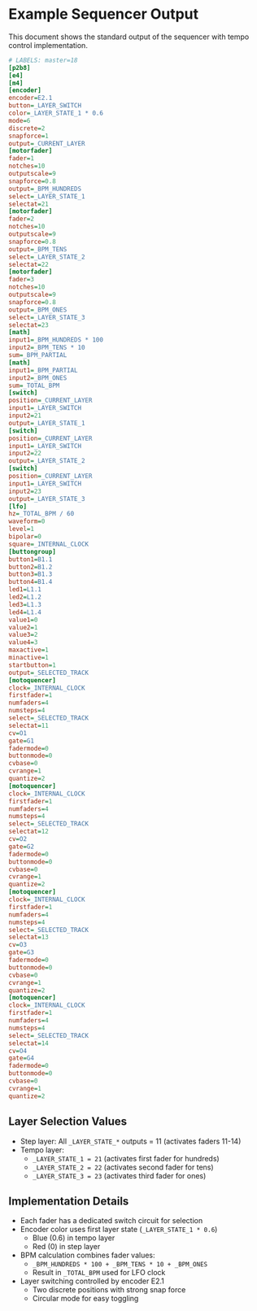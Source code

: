 # Example Sequencer Output

This document shows the standard output of the sequencer with tempo control implementation.

```ini
# LABELS: master=18
[p2b8]
[e4]
[m4]
[encoder]
encoder=E2.1
button=_LAYER_SWITCH
color=_LAYER_STATE_1 * 0.6
mode=6
discrete=2
snapforce=1
output=_CURRENT_LAYER
[motorfader]
fader=1
notches=10
outputscale=9
snapforce=0.8
output=_BPM_HUNDREDS
select=_LAYER_STATE_1
selectat=21
[motorfader]
fader=2
notches=10
outputscale=9
snapforce=0.8
output=_BPM_TENS
select=_LAYER_STATE_2
selectat=22
[motorfader]
fader=3
notches=10
outputscale=9
snapforce=0.8
output=_BPM_ONES
select=_LAYER_STATE_3
selectat=23
[math]
input1=_BPM_HUNDREDS * 100
input2=_BPM_TENS * 10
sum=_BPM_PARTIAL
[math]
input1=_BPM_PARTIAL
input2=_BPM_ONES
sum=_TOTAL_BPM
[switch]
position=_CURRENT_LAYER
input1=_LAYER_SWITCH
input2=21
output=_LAYER_STATE_1
[switch]
position=_CURRENT_LAYER
input1=_LAYER_SWITCH
input2=22
output=_LAYER_STATE_2
[switch]
position=_CURRENT_LAYER
input1=_LAYER_SWITCH
input2=23
output=_LAYER_STATE_3
[lfo]
hz=_TOTAL_BPM / 60
waveform=0
level=1
bipolar=0
square=_INTERNAL_CLOCK
[buttongroup]
button1=B1.1
button2=B1.2
button3=B1.3
button4=B1.4
led1=L1.1
led2=L1.2
led3=L1.3
led4=L1.4
value1=0
value2=1
value3=2
value4=3
maxactive=1
minactive=1
startbutton=1
output=_SELECTED_TRACK
[motoquencer]
clock=_INTERNAL_CLOCK
firstfader=1
numfaders=4
numsteps=4
select=_SELECTED_TRACK
selectat=11
cv=O1
gate=G1
fadermode=0
buttonmode=0
cvbase=0
cvrange=1
quantize=2
[motoquencer]
clock=_INTERNAL_CLOCK
firstfader=1
numfaders=4
numsteps=4
select=_SELECTED_TRACK
selectat=12
cv=O2
gate=G2
fadermode=0
buttonmode=0
cvbase=0
cvrange=1
quantize=2
[motoquencer]
clock=_INTERNAL_CLOCK
firstfader=1
numfaders=4
numsteps=4
select=_SELECTED_TRACK
selectat=13
cv=O3
gate=G3
fadermode=0
buttonmode=0
cvbase=0
cvrange=1
quantize=2
[motoquencer]
clock=_INTERNAL_CLOCK
firstfader=1
numfaders=4
numsteps=4
select=_SELECTED_TRACK
selectat=14
cv=O4
gate=G4
fadermode=0
buttonmode=0
cvbase=0
cvrange=1
quantize=2
```

## Layer Selection Values
- Step layer: All `_LAYER_STATE_*` outputs = 11 (activates faders 11-14)
- Tempo layer: 
  - `_LAYER_STATE_1 = 21` (activates first fader for hundreds)
  - `_LAYER_STATE_2 = 22` (activates second fader for tens)
  - `_LAYER_STATE_3 = 23` (activates third fader for ones)

## Implementation Details
- Each fader has a dedicated switch circuit for selection
- Encoder color uses first layer state (`_LAYER_STATE_1 * 0.6`)
  - Blue (0.6) in tempo layer
  - Red (0) in step layer
- BPM calculation combines fader values:
  - `_BPM_HUNDREDS * 100 + _BPM_TENS * 10 + _BPM_ONES`
  - Result in `_TOTAL_BPM` used for LFO clock
- Layer switching controlled by encoder E2.1
  - Two discrete positions with strong snap force
  - Circular mode for easy toggling
